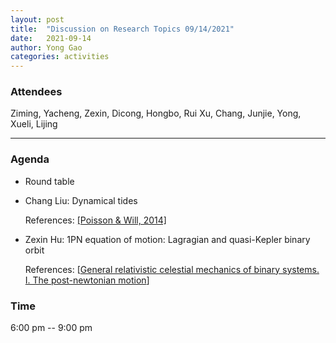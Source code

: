 ```yaml
---
layout: post
title:  "Discussion on Research Topics 09/14/2021"
date:   2021-09-14
author: Yong Gao
categories: activities
---
```



### Attendees

Ziming, Yacheng, Zexin, Dicong,  Hongbo, Rui Xu, Chang, Junjie, Yong, Xueli, Lijing

---

### Agenda

- Round table

- Chang Liu: Dynamical tides

  References: [[Poisson & Will, 2014]](https://www.cambridge.org/9781107032866)
  
- Zexin Hu: 1PN equation of motion: Lagragian and quasi-Kepler binary orbit 

  References: [[General relativistic celestial mechanics of binary systems. I. The post-newtonian motion](http://www.numdam.org/item/AIHPA_1985__43_1_107_0/)]


### Time

6:00 pm -- 9:00 pm

